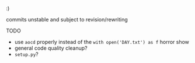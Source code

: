 :)

commits unstable and subject to revision/rewriting

TODO

- use `aocd` properly instead of the `with open('DAY.txt') as f` horror show
- general code quality cleanup?
- `setup.py`?
